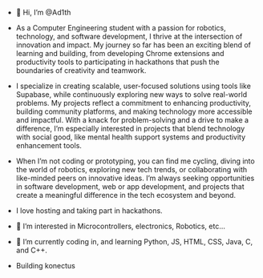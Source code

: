 - 👋 Hi, I’m @Ad1th

- As a Computer Engineering student with a passion for robotics, technology, and software development, I thrive at the intersection of innovation and impact. My journey so far has been an exciting blend of learning and building, from developing Chrome extensions and productivity tools to participating in hackathons that push the boundaries of creativity and teamwork.

- I specialize in creating scalable, user-focused solutions using tools like Supabase, while continuously exploring new ways to solve real-world problems. My projects reflect a commitment to enhancing productivity, building community platforms, and making technology more accessible and impactful. With a knack for problem-solving and a drive to make a difference, I’m especially interested in projects that blend technology with social good, like mental health support systems and productivity enhancement tools.

- When I’m not coding or prototyping, you can find me cycling, diving into the world of robotics, exploring new tech trends, or collaborating with like-minded peers on innovative ideas. I’m always seeking opportunities in software development, web or app development, and projects that create a meaningful difference in the tech ecosystem and beyond.

- I love hosting and taking part in hackathons.
  
- 👀 I’m interested in Microcontrollers, electronics, Robotics, etc...

- 🌱 I’m currently coding in, and learning Python, JS, HTML, CSS, Java, C, and C++.
  
- Building konectus
  
